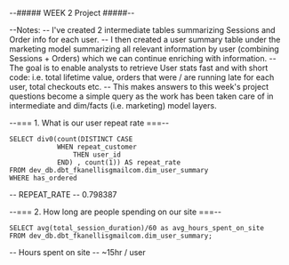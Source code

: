 --##### WEEK 2 Project #####--


--Notes:
-- I've created 2 intermediate tables summarizing Sessions and Order info for each user. 
-- I then created a user summary table under the marketing model summarizing all relevant information by user (combining Sessions + Orders) which we can continue enriching with information.
-- The goal is to enable analysts to retrieve User stats fast and with short code: i.e. total lifetime value, orders that were / are running late for each user, total checkouts etc.
-- This makes answers to this week's project questions become a simple query as the work has been taken care of in intermediate and dim/facts (i.e. marketing) model layers.

--=== 1. What is our user repeat rate ===--

```
SELECT div0(count(DISTINCT CASE 
			WHEN repeat_customer
				THEN user_id
			END) , count(1)) AS repeat_rate
FROM dev_db.dbt_fkanellisgmailcom.dim_user_summary
WHERE has_ordered

```

-- REPEAT_RATE
-- 0.798387


--=== 2. How long are people spending on our site ===--


```
SELECT avg(total_session_duration)/60 as avg_hours_spent_on_site
FROM dev_db.dbt_fkanellisgmailcom.dim_user_summary;

```

-- Hours spent on site
-- ~15hr / user



